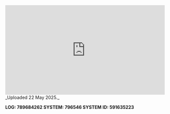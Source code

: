 
<iframe 
  src="https://drive.google.com/file/d/1Ggx0bMoR6qMKoxSDBQri4VtOhIqGCvIs/preview"  
  style="width:100%; aspect-ratio:16/9; border:0;"
  allowfullscreen>
</iframe>
_Uploaded 22 May 2025._

**LOG: 789684262
SYSTEM: 796546
SYSTEM ID: 591635223**
